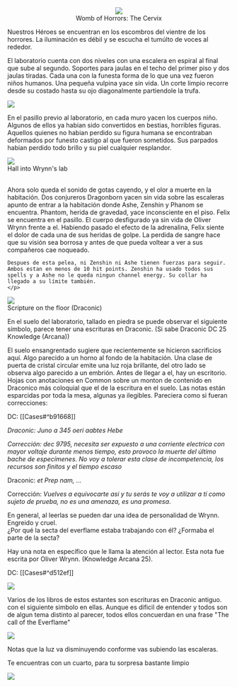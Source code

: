 <div style="text-align: center">
	<img src="https://i.imgur.com/9gIhGHe.png"/>
	<figcaption class="figCaption">Womb of Horrors: The Cervix</figcaption>
</div>

Nuestros Héroes se encuentran en los escombros del vientre de los horrores. La iluminación es débil y se escucha el tumúlto de voces al rededor. 

El laboratorio cuenta con dos niveles con una escalera en espiral al final que sube al segundo. Soportes para jaulas en el techo del primer piso y dos jaulas tiradas. Cada una con la funesta forma de lo que una vez fueron niños humanos. Una pequeña vulpina yace sin vida. Un corte limpio recorre desde su costado hasta su ojo diagonalmente partiendole la trufa. 

<div class="paragraph-img-just-1">
	<img src="https://i.imgur.com/qmbbVVi.png"/>
	<p>En el pasillo previo al laboratorio, en cada muro yacen los cuerpos niño. Algunos de ellos ya habian sido convertidos en bestias, horribles figuras. Aquellos quienes no habian perdido su figura humana se encontraban deformados por funesto castigo al que fueron sometidos. Sus parpados habian perdido todo brillo y su piel cualquier resplandor.  </p>
	<div>
		<img class="img-class" src="https://i.imgur.com/QhSYbSV.png" />
		<figcaption class="figCaption">Hall into Wrynn's lab</figcaption>
	</div>
	<br>
	<p> Ahora solo queda el sonido de gotas cayendo, y el olor a muerte en la habitación. Dos conjureros Dragonborn yacen sin vida sobre las escaleras apunto de entrar a la habitación donde Ashe, Zenshin y Phanom se encuentra. Phantom, herida de gravedad, yace inconsciente en el piso. Felix se encuentra en el pasillo. El cuerpo desfigurado ya sin vida de Oliver Wrynn frente a el. Habiendo pasado el efecto de la adrenalina, Felix siente el dolor de cada una de sus heridas de golpe. La perdida de sangre hace que su visión sea borrosa  y antes de que pueda voltear a ver a sus compañeros cae noqueado.
	
	Despues de esta pelea, ni Zenshin ni Ashe tienen fuerzas para seguir. Ambos estan en menos de 10 hit points. Zenshin ha usado todos sus spells y a Ashe no le queda ningun channel energy. Su collar ha llegado a su límite también.
	</p>
</div>


 <div class="paragraph-img-just-2">
	 <img src="https://i.imgur.com/sW1mAUI.png" />
	 <figcaption class="figCaption">Scripture on the floor (Draconic)</figcaption>
	<p>En el suelo del laboratorio, tallado en piedra se puede observar el siguiente símbolo, parece tener una escrituras en Draconic. (Si sabe Draconic DC 25 Knowledge (Arcana))  <p>
	<p>
		El suelo ensangrentado sugiere que recientemente se hicieron sacrificios aquí.  Algo parecido a un horno al fondo de la habitación. Una clase de puerta de cristal circular emite una luz roja brillante, del otro lado se observa algo parecido a un embrión. Antes de llegar a el, hay un escritorio. Hojas con anotaciones en Common sobre un monton de contenido en Draconico más coloquial que el de la escritura en el suelo. Las notas están esparcidas por toda la mesa, algunas ya ilegibles. Pareciera como si fueran correcciones:
	</p>
 </div>

DC:
[[Cases#^b91668]]

*Draconic: Juno a 345 oeri aabtes Hebe*

*Corrección: dec 9795, necesita ser expuesto a una corriente electrica con mayor voltaje durante menos tiempo, esto provoco la muerte del último bache de especímenes. No voy a tolerar esta clase de incompetencia, los recursos son finitos y el tiempo escaso*

Draconic: *et Prep nam, ...*

Corrección: *Vuelves a equivocarte asi y tu serás te voy a utilizar a tí como sujeto de prueba, no es una amenaza, es una promesa*.

En general, al leerlas se pueden dar una idea de personalidad de Wrynn. Engreido y cruel.  
¿Por qué la secta del everflame estaba trabajando con él? ¿Formaba el parte de la secta?

Hay una nota en específico que le llama la atención al lector. Esta nota fue escrita por Oliver Wrynn. (Knowledge Arcana 25).

DC:
[[Cases#^d512ef]]
<div class="paragraph-img-just-1">
	<img src="https://i.imgur.com/B6QeQnB.png" />
	<p>Varios de los libros de estos estantes son escrituras en Draconic antiguo. con el siguiente simbolo en ellas. Aunque es dificil de entender y todos son de algun tema distinto al parecer, todos ellos concuerdan en una frase "The call of the Everflame"</p>
	
</div>


![](https://i.imgur.com/wi69APR.png)

Notas que la luz va disminuyendo conforme vas subiendo las escaleras. 

Te encuentras con un cuarto, para tu sorpresa bastante limpio 

![](https://i.imgur.com/pfXS7hU.png)


![]()

